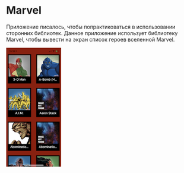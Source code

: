 **Marvel**
=====

Приложение писалось, чтобы попрактиковаться в использовании сторонних библиотек.
Данное приложение использует библиотеку Marvel, чтобы вывести на экран список героев вселенной Marvel.

![characters](https://github.com/AntonKuznetsov31/Marvel/blob/master/Screenshots/IMG_2593.png)
